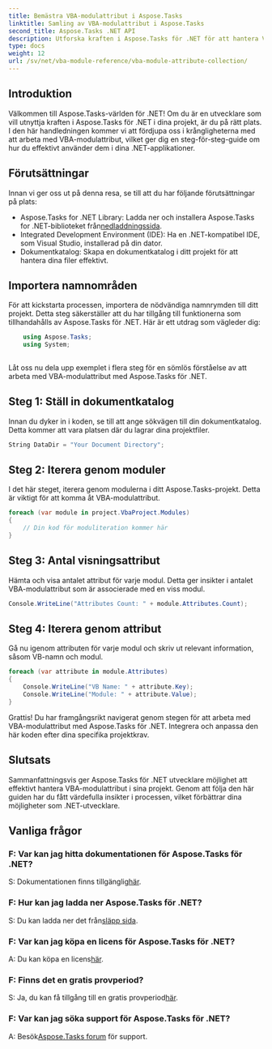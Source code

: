 ```yaml
---
title: Bemästra VBA-modulattribut i Aspose.Tasks
linktitle: Samling av VBA-modulattribut i Aspose.Tasks
second_title: Aspose.Tasks .NET API
description: Utforska kraften i Aspose.Tasks för .NET för att hantera VBA-modulattribut. Förbättra dina .NET-projekt utan ansträngning. Ladda ner nu! #Aspose #Tasks #MS Project
type: docs
weight: 12
url: /sv/net/vba-module-reference/vba-module-attribute-collection/
---
```

## Introduktion
Välkommen till Aspose.Tasks-världen för .NET! Om du är en utvecklare som vill utnyttja kraften i Aspose.Tasks för .NET i dina projekt, är du på rätt plats. I den här handledningen kommer vi att fördjupa oss i krångligheterna med att arbeta med VBA-modulattribut, vilket ger dig en steg-för-steg-guide om hur du effektivt använder dem i dina .NET-applikationer.
## Förutsättningar
Innan vi ger oss ut på denna resa, se till att du har följande förutsättningar på plats:
-  Aspose.Tasks for .NET Library: Ladda ner och installera Aspose.Tasks for .NET-biblioteket från[nedladdningssida](https://releases.aspose.com/tasks/net/).
- Integrated Development Environment (IDE): Ha en .NET-kompatibel IDE, som Visual Studio, installerad på din dator.
- Dokumentkatalog: Skapa en dokumentkatalog i ditt projekt för att hantera dina filer effektivt.
## Importera namnområden
För att kickstarta processen, importera de nödvändiga namnrymden till ditt projekt. Detta steg säkerställer att du har tillgång till funktionerna som tillhandahålls av Aspose.Tasks för .NET. Här är ett utdrag som vägleder dig:
```csharp
    using Aspose.Tasks;
    using System;
    
```
Låt oss nu dela upp exemplet i flera steg för en sömlös förståelse av att arbeta med VBA-modulattribut med Aspose.Tasks för .NET.
## Steg 1: Ställ in dokumentkatalog
Innan du dyker in i koden, se till att ange sökvägen till din dokumentkatalog. Detta kommer att vara platsen där du lagrar dina projektfiler.
```csharp
String DataDir = "Your Document Directory";
```
## Steg 2: Iterera genom moduler
I det här steget, iterera genom modulerna i ditt Aspose.Tasks-projekt. Detta är viktigt för att komma åt VBA-modulattribut.
```csharp
foreach (var module in project.VbaProject.Modules)
{
    // Din kod för moduliteration kommer här
}
```
## Steg 3: Antal visningsattribut
Hämta och visa antalet attribut för varje modul. Detta ger insikter i antalet VBA-modulattribut som är associerade med en viss modul.
```csharp
Console.WriteLine("Attributes Count: " + module.Attributes.Count);
```
## Steg 4: Iterera genom attribut
Gå nu igenom attributen för varje modul och skriv ut relevant information, såsom VB-namn och modul.
```csharp
foreach (var attribute in module.Attributes)
{
    Console.WriteLine("VB Name: " + attribute.Key);
    Console.WriteLine("Module: " + attribute.Value);
}
```
Grattis! Du har framgångsrikt navigerat genom stegen för att arbeta med VBA-modulattribut med Aspose.Tasks för .NET. Integrera och anpassa den här koden efter dina specifika projektkrav.
## Slutsats
Sammanfattningsvis ger Aspose.Tasks för .NET utvecklare möjlighet att effektivt hantera VBA-modulattribut i sina projekt. Genom att följa den här guiden har du fått värdefulla insikter i processen, vilket förbättrar dina möjligheter som .NET-utvecklare.
## Vanliga frågor
### F: Var kan jag hitta dokumentationen för Aspose.Tasks för .NET?
 S: Dokumentationen finns tillgänglig[här](https://reference.aspose.com/tasks/net/).
### F: Hur kan jag ladda ner Aspose.Tasks för .NET?
 S: Du kan ladda ner det från[släpp sida](https://releases.aspose.com/tasks/net/).
### F: Var kan jag köpa en licens för Aspose.Tasks för .NET?
 A: Du kan köpa en licens[här](https://purchase.aspose.com/buy).
### F: Finns det en gratis provperiod?
 S: Ja, du kan få tillgång till en gratis provperiod[här](https://releases.aspose.com/).
### F: Var kan jag söka support för Aspose.Tasks för .NET?
 A: Besök[Aspose.Tasks forum](https://forum.aspose.com/c/tasks/15) för support.